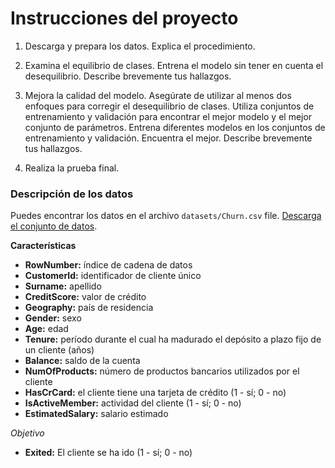 # Instrucciones del proyecto

1. Descarga y prepara los datos.  Explica el procedimiento.

2. Examina el equilibrio de clases. Entrena el modelo sin tener en cuenta el desequilibrio. Describe brevemente tus hallazgos.

3. Mejora la calidad del modelo. Asegúrate de utilizar al menos dos enfoques para corregir el desequilibrio de clases. Utiliza conjuntos de entrenamiento y validación para encontrar el mejor modelo y el mejor conjunto de parámetros. Entrena diferentes modelos en los conjuntos de entrenamiento y validación. Encuentra el mejor. Describe brevemente tus hallazgos.

4. Realiza la prueba final.

### Descripción de los datos

Puedes encontrar los datos en el archivo `datasets/Churn.csv` file. [Descarga el conjunto de datos](datasets/Churn.csv).

**Características**

- **RowNumber:** índice de cadena de datos
- **CustomerId:** identificador de cliente único
- **Surname:** apellido
- **CreditScore:** valor de crédito
- **Geography:** país de residencia
- **Gender:** sexo
- **Age:** edad
- **Tenure:** período durante el cual ha madurado el depósito a plazo fijo de un cliente (años)
- **Balance:** saldo de la cuenta
- **NumOfProducts:** número de productos bancarios utilizados por el cliente
- **HasCrCard:** el cliente tiene una tarjeta de crédito (1 - sí; 0 - no)
- **IsActiveMember:** actividad del cliente (1 - sí; 0 - no)
- **EstimatedSalary:** salario estimado

*Objetivo*

- **Exited:** El cliente se ha ido (1 - sí; 0 - no)